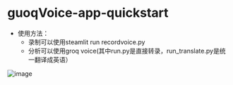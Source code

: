 # guoqVoice-app-quickstart
 - 使用方法：
   - 录制可以使用steamlit run recordvoice.py
   - 分析可以使用groq voice(其中run.py是直接转录，run_translate.py是统一翻译成英语）

![image](https://github.com/zgimszhd61/guoqVoice-app-quickstart/assets/114722053/be8b9f84-1acc-4149-8654-869e8599e0fc)

